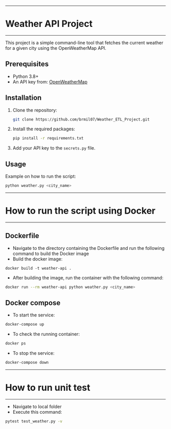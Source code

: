 ***
# Weather API Project
***
This project is a simple command-line tool that fetches the current weather for a given city using the OpenWeatherMap API.

## Prerequisites

- Python 3.8+
- An API key from: [OpenWeatherMap](https://openweathermap.org/api)

## Installation

1. Clone the repository:

    ```bash
    git clone https://github.com/brmil07/Weather_ETL_Project.git
    ```

2. Install the required packages:

    ```bash
    pip install -r requirements.txt
    ```

3. Add your API key to the `secrets.py` file.

## Usage

Example on how to run the script:

```bash
python weather.py <city_name>
```

***
# How to run the script using Docker
***

## Dockerfile
- Navigate to the directory containing the Dockerfile and run the following command to build the Docker image
- Build the docker image:
```basg
docker build -t weather-api .
```
- After building the image, run the container with the following command:
```bash
docker run --rm weather-api python weather.py <city_name>
```

## Docker compose
- To start the service:
```bash
docker-compose up
```
- To check the running container:
```bash
docker ps
```
- To stop the service:
```bash
docker-compose down
```

***
# How to run unit test
***
- Navigate to local folder
- Execute this command:
```bash
pytest test_weather.py -v
```